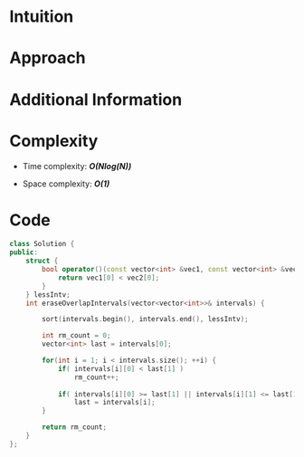 # Intuition

# Approach

# Additional Information

# Complexity
- Time complexity:  ***O(Nlog(N))***
<!-- Add your time complexity here, e.g. $$O(n)$$ -->

- Space complexity: ***O(1)***
<!-- Add your space complexity here, e.g. $$O(n)$$ -->

# Code
```cpp
class Solution {
public:
    struct {
        bool operator()(const vector<int> &vec1, const vector<int> &vec2) const {
            return vec1[0] < vec2[0];
        }
    } lessIntv;
    int eraseOverlapIntervals(vector<vector<int>>& intervals) {

        sort(intervals.begin(), intervals.end(), lessIntv);

        int rm_count = 0;
        vector<int> last = intervals[0];

        for(int i = 1; i < intervals.size(); ++i) {
            if( intervals[i][0] < last[1] )
                rm_count++;
            
            if( intervals[i][0] >= last[1] || intervals[i][1] <= last[1])
                last = intervals[i];
        }

        return rm_count;
    }
};
```
